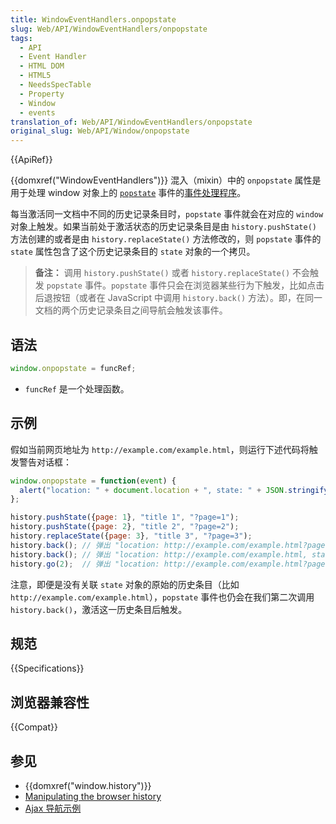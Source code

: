 ```yaml
---
title: WindowEventHandlers.onpopstate
slug: Web/API/WindowEventHandlers/onpopstate
tags:
  - API
  - Event Handler
  - HTML DOM
  - HTML5
  - NeedsSpecTable
  - Property
  - Window
  - events
translation_of: Web/API/WindowEventHandlers/onpopstate
original_slug: Web/API/Window/onpopstate
---
```

{{ApiRef}}

{{domxref("WindowEventHandlers")}} 混入（mixin）中的 `onpopstate` 属性是用于处理 window 对象上的 [`popstate`](/zh-CN/docs/Web/API/Window/popstate_event) 事件的[事件处理程序](/zh-CN/docs/Web/Events/Event_handlers)。

每当激活同一文档中不同的历史记录条目时，`popstate` 事件就会在对应的 `window` 对象上触发。如果当前处于激活状态的历史记录条目是由 `history.pushState()` 方法创建的或者是由 `history.replaceState()` 方法修改的，则 `popstate` 事件的 `state` 属性包含了这个历史记录条目的 `state` 对象的一个拷贝。

> **备注：** 调用 `history.pushState()` 或者 `history.replaceState()` 不会触发 `popstate` 事件。`popstate` 事件只会在浏览器某些行为下触发，比如点击后退按钮（或者在 JavaScript 中调用 `history.back()` 方法）。即，在同一文档的两个历史记录条目之间导航会触发该事件。

## 语法

```js
window.onpopstate = funcRef;
```

- `funcRef` 是一个处理函数。

## 示例

假如当前网页地址为 `http://example.com/example.html`，则运行下述代码将触发警告对话框：

```js
window.onpopstate = function(event) {
  alert("location: " + document.location + ", state: " + JSON.stringify(event.state));
};

history.pushState({page: 1}, "title 1", "?page=1");
history.pushState({page: 2}, "title 2", "?page=2");
history.replaceState({page: 3}, "title 3", "?page=3");
history.back(); // 弹出 "location: http://example.com/example.html?page=1, state: {"page":1}"
history.back(); // 弹出 "location: http://example.com/example.html, state: null
history.go(2);  // 弹出 "location: http://example.com/example.html?page=3, state: {"page":3}
```

注意，即便是没有关联 `state` 对象的原始的历史条目（比如 `http://example.com/example.html`），`popstate` 事件也仍会在我们第二次调用 `history.back()`，激活这一历史条目后触发。

## 规范

{{Specifications}}

## 浏览器兼容性

{{Compat}}

## 参见

- {{domxref("window.history")}}
- [Manipulating the browser history](/zh-CN/docs/Web/API/History_API)
- [Ajax 导航示例](/zh-CN/docs/Web/API/History_API/Example)
